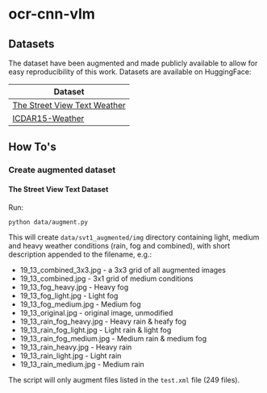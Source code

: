 # ocr-cnn-vlm

## Datasets

The dataset have been augmented and made publicly available to allow for easy reproducibility of this work. Datasets are available on HuggingFace:

| Dataset |
| --- |
| [The Street View Text Weather](https://huggingface.co/datasets/macsz/street-view-text-weather) |
| [ICDAR15-Weather](https://huggingface.co/datasets/macsz/icdar-2015-weather) |


## How To's

### Create augmented dataset

#### The Street View Text Dataset

Run:

```bash
python data/augment.py
```

This will create `data/svt1_augmented/img` directory containing light, medium and heavy weather conditions (rain, fog and combined), with short description appended to the filename, e.g.:

* 19_13_combined_3x3.jpg - a 3x3 grid of all augmented images
* 19_13_combined.jpg - 3x1 grid of medium conditions
* 19_13_fog_heavy.jpg - Heavy fog
* 19_13_fog_light.jpg - Light fog
* 19_13_fog_medium.jpg - Medium fog
* 19_13_original.jpg - original image, unmodified
* 19_13_rain_fog_heavy.jpg - Heavy rain & heafy fog
* 19_13_rain_fog_light.jpg - Light rain & light fog
* 19_13_rain_fog_medium.jpg - Medium rain & medium fog
* 19_13_rain_heavy.jpg - Heavy rain
* 19_13_rain_light.jpg - Light rain
* 19_13_rain_medium.jpg - Medium rain

The script will only augment files listed in the `test.xml` file (249 files).
